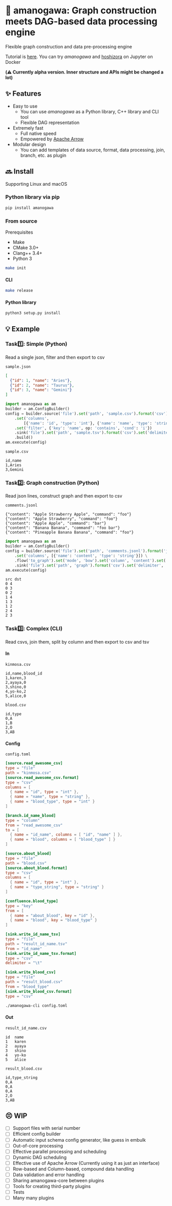 # :milky_way: amanogawa: Graph construction meets DAG-based data processing engine
Flexible graph construction and data pre-processing engine

Tutorial is [here](https://github.com/hoshizora-project/tutorial).
You can try *amanogawa* and [hoshizora](https://github.com/hoshizora-project/hoshizora) on Jupyter on Docker

**(:warning: Currently alpha version. Inner structure and APIs might be changed a lot)**


## :sparkles: Features
* Easy to use
  * You can use *amanogawa* as a Python library, C++ library and CLI tool
  * Flexible DAG representation
* Extremely fast
  * Full native speed
  * Empowered by [Apache Arrow](https://arrow.apache.org)
* Modular design
  * You can add templates of data source, format, data processing, join, branch, etc. as plugin


## :soon: Install
Supporting Linux and macOS

### Python library via pip
```sh
pip install amanogawa
```

### From source
Prerequisites
* Make
* CMake 3.0+ 
* Clang++ 3.4+
* Python 3

```sh
make init
```

#### CLI
```sh
make release
```

#### Python library
```sh
python3 setup.py install
```

## :bulb: Example
### Task:one:: Simple (Python)
Read a single json, filter and then export to csv

`sample.json`
```json
[
  {"id": 1, "name": "Aries"},
  {"id": 2, "name": "Taurus"},
  {"id": 3, "name": "Gemini"}
]
```

```python
import amanogawa as am
builder = am.ConfigBuilder()
config = builder.source('file').set('path', 'sample.csv').format('csv') \
    .set('columns',
        [{'name': 'id', 'type': 'int'}, {'name': 'name', 'type': 'string'}]) \
    .set('filter', {'key': 'name', op: 'contains', 'cond': 'i'})
    .sink('file').set('path', 'sample.tsv').format('csv').set('delimiter', '\t') \
    .build()
am.execute(config)
```

`sample.csv`
```csv
id,name
1,Aries
3,Gemini
```

### Task:two:: Graph construction (Python)
Read json lines, construct graph and then export to csv

`comments.jsonl`
```jsonl
{"content": "Apple Strawberry Apple", "command": "foo"}
{"content": "Apple Strawberry", "command": "foo"}
{"content": "Apple Apple", "command": "bar"}
{"content": "Banana Banana", "command": "foo bar"}
{"content": "Pineapple Banana Banana", "command": "foo"}
```

```python
import amanogawa as am
builder = am.ConfigBuilder()
config = builder.source('file').set('path', 'comments.jsonl').format('json') \
    .set('columns', [{'name': 'content', 'type': 'string'}]) \
    .flow('to_graph').set('mode', 'bow').set('column', 'content').set('knn', {'k': 2, 'p': 1.5}) \
    .sink('file').set('path', 'graph').format('csv').set('delimiter', ' ').build()
am.execute(config)
```

```
src dst
0 4
0 3
0 2
1 4
1 3
1 2
2 4
2 3
```

### Task:three:: Complex (CLI)
Read csvs, join them, split by column and then export to csv and tsv

#### In
`kinmosa.csv`
```csv
id,name,blood_id
1,karen,3
2,ayaya,0
3,shino,0
4,yo-ko,2
5,alice,0
```

`blood.csv`
```csv
id,type
0,A
1,B
2,O
3,AB
```

#### Config
`config.toml`
```toml
[source.read_awesome_csv]
type = "file"
path = "kinmosa.csv"
[source.read_awesome_csv.format]
type = "csv"
columns = [
  { name = "id", type = "int" },
  { name = "name", type = "string" },
  { name = "blood_type", type = "int" }
]

[branch.id_name_blood]
type = "column"
from = "read_awesome_csv"
to = [
  { name = "id_name", columns = [ "id", "name" ] },
  { name = "blood", columns = [ "blood_type" ] }
]

[source.about_blood]
type = "file"
path = "blood.csv"
[source.about_blood.format]
type = "csv"
columns = [
  { name = "id", type = "int" },
  { name = "type_string", type = "string" }
]

[confluence.blood_type]
type = "key"
from = [
  { name = "about_blood", key = "id" },
  { name = "blood", key = "blood_type" }
]

[sink.write_id_name_tsv]
type = "file"
path = "result_id_name.tsv"
from = "id_name"
[sink.write_id_name_tsv.format]
type = "csv"
delimiter = "\t"

[sink.write_blood_csv]
type = "file"
path = "result_blood.csv"
from = "blood_type"
[sink.write_blood_csv.format]
type = "csv"
```

```sh
./amanogawa-cli config.toml
```

#### Out
`result_id_name.csv`
```tsv
id	name
1	karen
2	ayaya
3	shino
4	yo-ko
5	alice
```

`result_blood.csv`
```csv
id,type_string
0,A
0,A
0,A
2,O
3,AB
```


## :persevere: WIP
* [ ] Support files with serial number
* [ ] Efficient config builder
* [ ] Automatic input schema config generator, like guess in embulk
* [ ] Out-of-core processing
* [ ] Effective parallel processing and scheduling
* [ ] Dynamic DAG scheduling
* [ ] Effective use of Apache Arrow (Currently using it as just an interface)
* [ ] Row-based and Column-based, compound data handling
* [ ] Data validation and error handling
* [ ] Sharing amanogawa-core between plugins
* [ ] Tools for creating third-party plugins
* [ ] Tests
* [ ] Many many plugins
